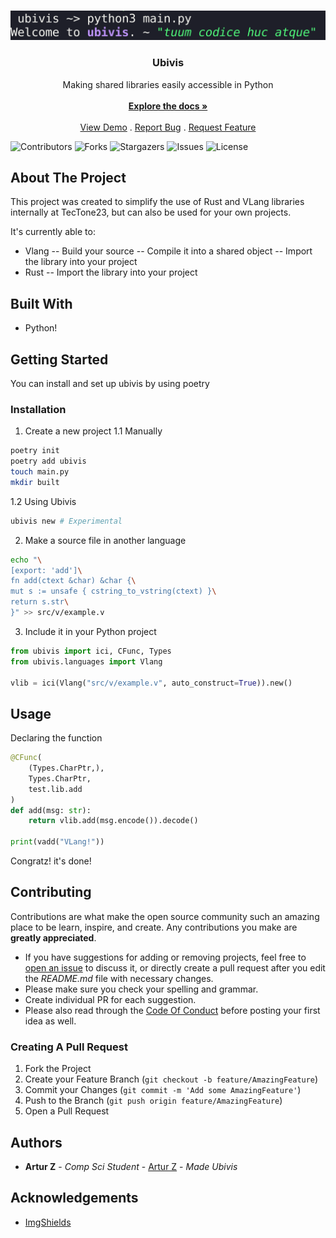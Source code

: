 <br/>
<p align="center">

  ![Screen Shot](assets/image.png)
  <h3 align="center">Ubivis</h3>

  <p align="center">
    Making shared libraries easily accessible in Python 
    <br/>
    <br/>
    <a href="https://github.com/HUSKI3/Ubivis"><strong>Explore the docs »</strong></a>
    <br/>
    <br/>
    <a href="https://github.com/HUSKI3/Ubivis">View Demo</a>
    .
    <a href="https://github.com/HUSKI3/Ubivis/issues">Report Bug</a>
    .
    <a href="https://github.com/HUSKI3/Ubivis/issues">Request Feature</a>
  </p>
</p>

![Contributors](https://img.shields.io/github/contributors/HUSKI3/Ubivis?color=dark-green) ![Forks](https://img.shields.io/github/forks/HUSKI3/Ubivis?style=social) ![Stargazers](https://img.shields.io/github/stars/HUSKI3/Ubivis?style=social) ![Issues](https://img.shields.io/github/issues/HUSKI3/Ubivis) ![License](https://img.shields.io/github/license/HUSKI3/Ubivis) 

## About The Project


This project was created to simplify the use of Rust and VLang libraries internally at TecTone23, but can also be used for your own projects.

It's currently able to:
- Vlang
-- Build your source
-- Compile it into a shared object
-- Import the library into your project
- Rust
-- Import the library into your project

## Built With

- Python!

## Getting Started

You can install and set up ubivis by using poetry

### Installation

1. Create a new project
1.1 Manually
```sh
poetry init
poetry add ubivis
touch main.py
mkdir built
```
1.2 Using Ubivis
```sh
ubivis new # Experimental
```
2. Make a source file in another language
```sh
echo "\
[export: 'add']\
fn add(ctext &char) &char {\
mut s := unsafe { cstring_to_vstring(ctext) }\
return s.str\
}" >> src/v/example.v
```

3. Include it in your Python project
```python
from ubivis import ici, CFunc, Types
from ubivis.languages import Vlang

vlib = ici(Vlang("src/v/example.v", auto_construct=True)).new()
```

## Usage

Declaring the function
```python
@CFunc(
    (Types.CharPtr,),
    Types.CharPtr,
    test.lib.add
)
def add(msg: str):
    return vlib.add(msg.encode()).decode()

print(vadd("VLang!"))
```

Congratz! it's done!

## Contributing

Contributions are what make the open source community such an amazing place to be learn, inspire, and create. Any contributions you make are **greatly appreciated**.
* If you have suggestions for adding or removing projects, feel free to [open an issue](https://github.com/HUSKI3/Ubivis/issues/new) to discuss it, or directly create a pull request after you edit the *README.md* file with necessary changes.
* Please make sure you check your spelling and grammar.
* Create individual PR for each suggestion.
* Please also read through the [Code Of Conduct](https://github.com/HUSKI3/Ubivis/blob/main/CODE_OF_CONDUCT.md) before posting your first idea as well.

### Creating A Pull Request

1. Fork the Project
2. Create your Feature Branch (`git checkout -b feature/AmazingFeature`)
3. Commit your Changes (`git commit -m 'Add some AmazingFeature'`)
4. Push to the Branch (`git push origin feature/AmazingFeature`)
5. Open a Pull Request

## Authors

* **Artur Z** - *Comp Sci Student* - [Artur Z](https://github.com/HUSKI3/) - *Made Ubivis*

## Acknowledgements

* [ImgShields](https://shields.io/)
